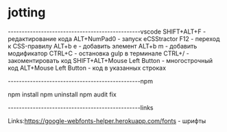 # jotting

------------------------------------------------vscode
SHIFT+ALT+F - редактирование кода
ALT+NumPad0 - запуск eCSStractor
F12         - переход к CSS-правилу 
ALT+b e     - добавить элемент
ALT+b m     - добавить модификатор
CTRL+C      - остановка gulp в терминале
СTRL+/      - закоментировать код
SHIFT+ALT+Mouse Left Button - многострочный код
ALT+Mouse Left Button       - код в указанных строках

------------------------------------------------npm

npm install
npm uninstall
npm audit fix

------------------------------------------------links

Links:https://google-webfonts-helper.herokuapp.com/fonts - шрифты





